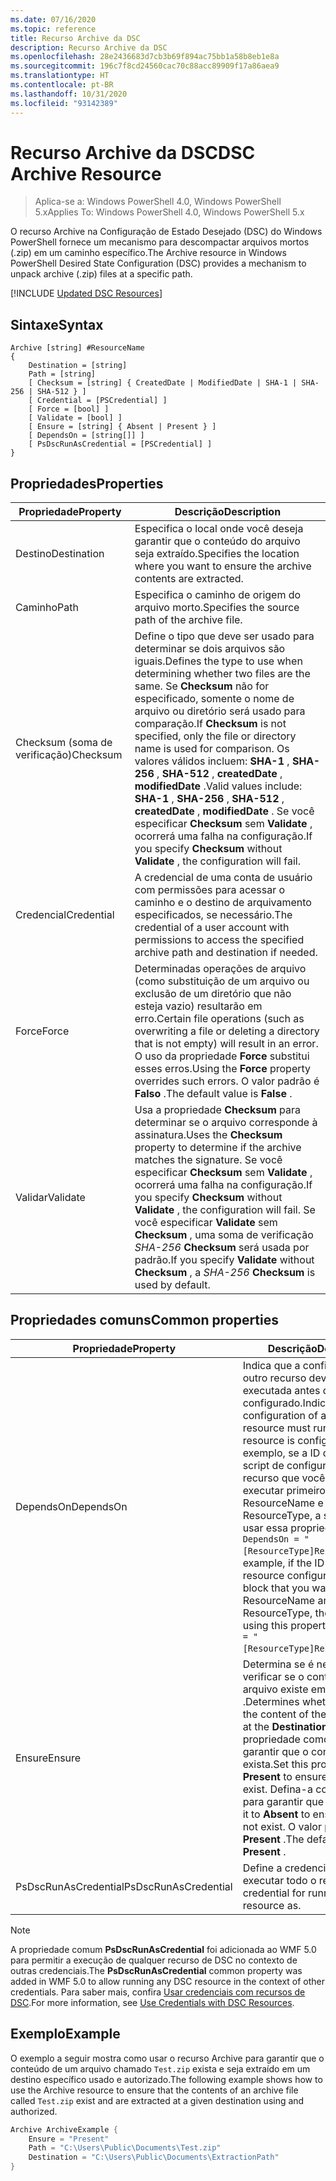 ```yaml
---
ms.date: 07/16/2020
ms.topic: reference
title: Recurso Archive da DSC
description: Recurso Archive da DSC
ms.openlocfilehash: 28e2436683d7cb3b69f894ac75bb1a58b8eb1e8a
ms.sourcegitcommit: 196c7f8cd24560cac70c88acc89909f17a86aea9
ms.translationtype: HT
ms.contentlocale: pt-BR
ms.lasthandoff: 10/31/2020
ms.locfileid: "93142389"
---
```

# <a name="dsc-archive-resource"></a><span data-ttu-id="4c8a0-103">Recurso Archive da DSC</span><span class="sxs-lookup"><span data-stu-id="4c8a0-103">DSC Archive Resource</span></span>

> <span data-ttu-id="4c8a0-104">Aplica-se a: Windows PowerShell 4.0, Windows PowerShell 5.x</span><span class="sxs-lookup"><span data-stu-id="4c8a0-104">Applies To: Windows PowerShell 4.0, Windows PowerShell 5.x</span></span>

<span data-ttu-id="4c8a0-105">O recurso Archive na Configuração de Estado Desejado (DSC) do Windows PowerShell fornece um mecanismo para descompactar arquivos mortos (.zip) em um caminho específico.</span><span class="sxs-lookup"><span data-stu-id="4c8a0-105">The Archive resource in Windows PowerShell Desired State Configuration (DSC) provides a mechanism to unpack archive (.zip) files at a specific path.</span></span>

[!INCLUDE [Updated DSC Resources](../../../../../includes/dsc-resources.md)]

## <a name="syntax"></a><span data-ttu-id="4c8a0-106">Sintaxe</span><span class="sxs-lookup"><span data-stu-id="4c8a0-106">Syntax</span></span>

```Syntax
Archive [string] #ResourceName
{
    Destination = [string]
    Path = [string]
    [ Checksum = [string] { CreatedDate | ModifiedDate | SHA-1 | SHA-256 | SHA-512 } ]
    [ Credential = [PSCredential] ]
    [ Force = [bool] ]
    [ Validate = [bool] ]
    [ Ensure = [string] { Absent | Present } ]
    [ DependsOn = [string[]] ]
    [ PsDscRunAsCredential = [PSCredential] ]
}
```

## <a name="properties"></a><span data-ttu-id="4c8a0-107">Propriedades</span><span class="sxs-lookup"><span data-stu-id="4c8a0-107">Properties</span></span>

|<span data-ttu-id="4c8a0-108">Propriedade</span><span class="sxs-lookup"><span data-stu-id="4c8a0-108">Property</span></span> |<span data-ttu-id="4c8a0-109">Descrição</span><span class="sxs-lookup"><span data-stu-id="4c8a0-109">Description</span></span> |
|---|---|
| <span data-ttu-id="4c8a0-110">Destino</span><span class="sxs-lookup"><span data-stu-id="4c8a0-110">Destination</span></span> | <span data-ttu-id="4c8a0-111">Especifica o local onde você deseja garantir que o conteúdo do arquivo seja extraído.</span><span class="sxs-lookup"><span data-stu-id="4c8a0-111">Specifies the location where you want to ensure the archive contents are extracted.</span></span> |
| <span data-ttu-id="4c8a0-112">Caminho</span><span class="sxs-lookup"><span data-stu-id="4c8a0-112">Path</span></span> | <span data-ttu-id="4c8a0-113">Especifica o caminho de origem do arquivo morto.</span><span class="sxs-lookup"><span data-stu-id="4c8a0-113">Specifies the source path of the archive file.</span></span> |
| <span data-ttu-id="4c8a0-114">Checksum (soma de verificação)</span><span class="sxs-lookup"><span data-stu-id="4c8a0-114">Checksum</span></span> | <span data-ttu-id="4c8a0-115">Define o tipo que deve ser usado para determinar se dois arquivos são iguais.</span><span class="sxs-lookup"><span data-stu-id="4c8a0-115">Defines the type to use when determining whether two files are the same.</span></span> <span data-ttu-id="4c8a0-116">Se **Checksum** não for especificado, somente o nome de arquivo ou diretório será usado para comparação.</span><span class="sxs-lookup"><span data-stu-id="4c8a0-116">If **Checksum** is not specified, only the file or directory name is used for comparison.</span></span> <span data-ttu-id="4c8a0-117">Os valores válidos incluem: **SHA-1** , **SHA-256** , **SHA-512** , **createdDate** , **modifiedDate** .</span><span class="sxs-lookup"><span data-stu-id="4c8a0-117">Valid values include: **SHA-1** , **SHA-256** , **SHA-512** , **createdDate** , **modifiedDate** .</span></span> <span data-ttu-id="4c8a0-118">Se você especificar **Checksum** sem **Validate** , ocorrerá uma falha na configuração.</span><span class="sxs-lookup"><span data-stu-id="4c8a0-118">If you specify **Checksum** without **Validate** , the configuration will fail.</span></span> |
| <span data-ttu-id="4c8a0-119">Credencial</span><span class="sxs-lookup"><span data-stu-id="4c8a0-119">Credential</span></span> | <span data-ttu-id="4c8a0-120">A credencial de uma conta de usuário com permissões para acessar o caminho e o destino de arquivamento especificados, se necessário.</span><span class="sxs-lookup"><span data-stu-id="4c8a0-120">The credential of a user account with permissions to access the specified archive path and destination if needed.</span></span> |
| <span data-ttu-id="4c8a0-121">Force</span><span class="sxs-lookup"><span data-stu-id="4c8a0-121">Force</span></span> | <span data-ttu-id="4c8a0-122">Determinadas operações de arquivo (como substituição de um arquivo ou exclusão de um diretório que não esteja vazio) resultarão em erro.</span><span class="sxs-lookup"><span data-stu-id="4c8a0-122">Certain file operations (such as overwriting a file or deleting a directory that is not empty) will result in an error.</span></span> <span data-ttu-id="4c8a0-123">O uso da propriedade **Force** substitui esses erros.</span><span class="sxs-lookup"><span data-stu-id="4c8a0-123">Using the **Force** property overrides such errors.</span></span> <span data-ttu-id="4c8a0-124">O valor padrão é **Falso** .</span><span class="sxs-lookup"><span data-stu-id="4c8a0-124">The default value is **False** .</span></span> |
| <span data-ttu-id="4c8a0-125">Validar</span><span class="sxs-lookup"><span data-stu-id="4c8a0-125">Validate</span></span>| <span data-ttu-id="4c8a0-126">Usa a propriedade **Checksum** para determinar se o arquivo corresponde à assinatura.</span><span class="sxs-lookup"><span data-stu-id="4c8a0-126">Uses the **Checksum** property to determine if the archive matches the signature.</span></span> <span data-ttu-id="4c8a0-127">Se você especificar **Checksum** sem **Validate** , ocorrerá uma falha na configuração.</span><span class="sxs-lookup"><span data-stu-id="4c8a0-127">If you specify **Checksum** without **Validate** , the configuration will fail.</span></span> <span data-ttu-id="4c8a0-128">Se você especificar **Validate** sem **Checksum** , uma soma de verificação _SHA-256_ **Checksum** será usada por padrão.</span><span class="sxs-lookup"><span data-stu-id="4c8a0-128">If you specify **Validate** without **Checksum** , a _SHA-256_ **Checksum** is used by default.</span></span> |

## <a name="common-properties"></a><span data-ttu-id="4c8a0-129">Propriedades comuns</span><span class="sxs-lookup"><span data-stu-id="4c8a0-129">Common properties</span></span>

|<span data-ttu-id="4c8a0-130">Propriedade</span><span class="sxs-lookup"><span data-stu-id="4c8a0-130">Property</span></span> |<span data-ttu-id="4c8a0-131">Descrição</span><span class="sxs-lookup"><span data-stu-id="4c8a0-131">Description</span></span> |
|---|---|
|<span data-ttu-id="4c8a0-132">DependsOn</span><span class="sxs-lookup"><span data-stu-id="4c8a0-132">DependsOn</span></span> |<span data-ttu-id="4c8a0-133">Indica que a configuração de outro recurso deve ser executada antes de ele ser configurado.</span><span class="sxs-lookup"><span data-stu-id="4c8a0-133">Indicates that the configuration of another resource must run before this resource is configured.</span></span> <span data-ttu-id="4c8a0-134">Por exemplo, se a ID do bloco de script de configuração do recurso que você deseja executar primeiro for ResourceName e seu tipo for ResourceType, a sintaxe para usar essa propriedade será `DependsOn = "[ResourceType]ResourceName"`.</span><span class="sxs-lookup"><span data-stu-id="4c8a0-134">For example, if the ID of the resource configuration script block that you want to run first is ResourceName and its type is ResourceType, the syntax for using this property is `DependsOn = "[ResourceType]ResourceName"`.</span></span> |
|<span data-ttu-id="4c8a0-135">Ensure</span><span class="sxs-lookup"><span data-stu-id="4c8a0-135">Ensure</span></span> |<span data-ttu-id="4c8a0-136">Determina se é necessário verificar se o conteúdo do arquivo existe em **Destination** .</span><span class="sxs-lookup"><span data-stu-id="4c8a0-136">Determines whether to check if the content of the archive exists at the **Destination** .</span></span> <span data-ttu-id="4c8a0-137">Defina essa propriedade como **Present** para garantir que o conteúdo exista.</span><span class="sxs-lookup"><span data-stu-id="4c8a0-137">Set this property to **Present** to ensure the contents exist.</span></span> <span data-ttu-id="4c8a0-138">Defina-a como **Absent** para garantir que não exista.</span><span class="sxs-lookup"><span data-stu-id="4c8a0-138">Set it to **Absent** to ensure they do not exist.</span></span> <span data-ttu-id="4c8a0-139">O valor padrão é **Present** .</span><span class="sxs-lookup"><span data-stu-id="4c8a0-139">The default value is **Present** .</span></span> |
|<span data-ttu-id="4c8a0-140">PsDscRunAsCredential</span><span class="sxs-lookup"><span data-stu-id="4c8a0-140">PsDscRunAsCredential</span></span> |<span data-ttu-id="4c8a0-141">Define a credencial para executar todo o recurso.</span><span class="sxs-lookup"><span data-stu-id="4c8a0-141">Sets the credential for running the entire resource as.</span></span> |

> [!NOTE]
> <span data-ttu-id="4c8a0-142">A propriedade comum **PsDscRunAsCredential** foi adicionada ao WMF 5.0 para permitir a execução de qualquer recurso de DSC no contexto de outras credenciais.</span><span class="sxs-lookup"><span data-stu-id="4c8a0-142">The **PsDscRunAsCredential** common property was added in WMF 5.0 to allow running any DSC resource in the context of other credentials.</span></span> <span data-ttu-id="4c8a0-143">Para saber mais, confira [Usar credenciais com recursos de DSC](../../../configurations/runasuser.md).</span><span class="sxs-lookup"><span data-stu-id="4c8a0-143">For more information, see [Use Credentials with DSC Resources](../../../configurations/runasuser.md).</span></span>

## <a name="example"></a><span data-ttu-id="4c8a0-144">Exemplo</span><span class="sxs-lookup"><span data-stu-id="4c8a0-144">Example</span></span>

<span data-ttu-id="4c8a0-145">O exemplo a seguir mostra como usar o recurso Archive para garantir que o conteúdo de um arquivo chamado `Test.zip` exista e seja extraído em um destino específico usado e autorizado.</span><span class="sxs-lookup"><span data-stu-id="4c8a0-145">The following example shows how to use the Archive resource to ensure that the contents of an archive file called `Test.zip` exist and are extracted at a given destination using and authorized.</span></span>

```powershell
Archive ArchiveExample {
    Ensure = "Present"
    Path = "C:\Users\Public\Documents\Test.zip"
    Destination = "C:\Users\Public\Documents\ExtractionPath"
}
```
